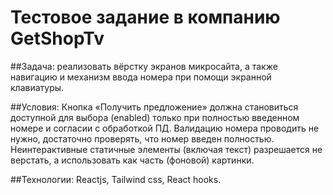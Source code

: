 # Тестовое задание в компанию GetShopTv 

##Задача: реализовать вёрстку экранов микросайта, а также навигацию и механизм ввода номера при помощи экранной клавиатуры. 

##Условия: Кнопка «Получить предложение» должна становиться доступной для выбора (enabled) только при полностью введенном номере и согласии с обработкой ПД. Валидацию номера проводить не нужно, достаточно проверять, что номер введен полностью. Неинтерактивные статичные элементы (включая текст) разрешается не верстать, а использовать как часть (фоновой) картинки. 

##Технологии: Reactjs, Tailwind css, React hooks.


